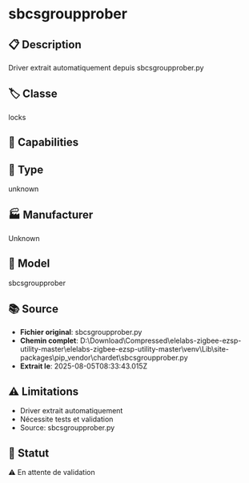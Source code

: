 # sbcsgroupprober

## 📋 Description
Driver extrait automatiquement depuis sbcsgroupprober.py

## 🏷️ Classe
locks

## 🔧 Capabilities


## 📡 Type
unknown

## 🏭 Manufacturer
Unknown

## 📱 Model
sbcsgroupprober

## 📚 Source
- **Fichier original**: sbcsgroupprober.py
- **Chemin complet**: D:\Download\Compressed\elelabs-zigbee-ezsp-utility-master\elelabs-zigbee-ezsp-utility-master\venv\Lib\site-packages\pip\_vendor\chardet\sbcsgroupprober.py
- **Extrait le**: 2025-08-05T08:33:43.015Z

## ⚠️ Limitations
- Driver extrait automatiquement
- Nécessite tests et validation
- Source: sbcsgroupprober.py

## 🚀 Statut
⚠️ En attente de validation
